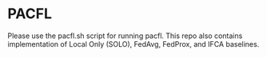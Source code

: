 # PACFL
Please use the pacfl.sh script for running pacfl. This repo also contains implementation of Local Only (SOLO), FedAvg, FedProx, and IFCA baselines.
